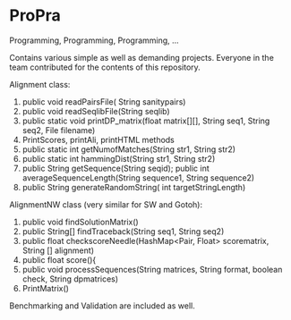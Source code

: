 # ProPra
Programming, Programming, Programming, ...

Contains various simple as well as demanding projects. Everyone in the team contributed for the contents of this repository.

Alignment class:
1. public void readPairsFile( String sanitypairs)
2. public void readSeqlibFile(String seqlib)
3. public static void printDP_matrix(float matrix[][], String seq1, String seq2, File filename) 
4. PrintScores, printAli, printHTML methods
5. public static int getNumofMatches(String str1, String str2)
6. public static int hammingDist(String str1, String str2)
7. public String getSequence(String seqid); public int averageSequenceLength(String sequence1, String sequence2)
8. public String generateRandomString( int targetStringLength) 

AlignmentNW class (very similar for SW and Gotoh):
1. public void findSolutionMatrix()
2. public String[] findTraceback(String seq1, String seq2)
3. public float checkscoreNeedle(HashMap<Pair, Float> scorematrix, String [] alignment)
4.  public float score(){
5.  public void processSequences(String  matrices, String format, boolean check, String dpmatrices)
6.  PrintMatrix() 

Benchmarking and Validation are included as well.

